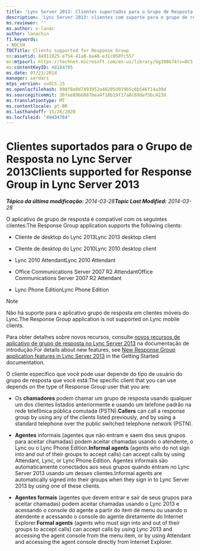 ```yaml
---
title: 'Lync Server 2013: Clientes suportados para o Grupo de Resposta'
description: 'Lync Server 2013: clientes com suporte para o grupo de resposta.'
ms.reviewer: ''
ms.author: v-lanac
author: lanachin
f1.keywords:
- NOCSH
TOCTitle: Clients supported for Response Group
ms:assetid: 84911025-e754-41a8-ba48-e31c058fc557
ms:mtpsurl: https://technet.microsoft.com/en-us/library/Gg398674(v=OCS.15)
ms:contentKeyID: 48184705
ms.date: 07/23/2014
manager: serdars
mtps_version: v=OCS.15
ms.openlocfilehash: 898f8e0d7493952a46205d919b5c6b546f14a30d
ms.sourcegitcommit: 36fee89bb887bea4f18b19f17a8c69daf5bc423d
ms.translationtype: MT
ms.contentlocale: pt-BR
ms.lasthandoff: 11/26/2020
ms.locfileid: "49434764"
---
```

# <a name="clients-supported-for-response-group-in-lync-server-2013"></a><span data-ttu-id="20802-103">Clientes suportados para o Grupo de Resposta no Lync Server 2013</span><span class="sxs-lookup"><span data-stu-id="20802-103">Clients supported for Response Group in Lync Server 2013</span></span>

<div data-xmlns="http://www.w3.org/1999/xhtml">

<div class="topic" data-xmlns="http://www.w3.org/1999/xhtml" data-msxsl="urn:schemas-microsoft-com:xslt" data-cs="https://msdn.microsoft.com/">

<div data-asp="https://msdn2.microsoft.com/asp">



</div>

<div id="mainSection">

<div id="mainBody"><span data-ttu-id="20802-104">

<span> </span></span><span class="sxs-lookup"><span data-stu-id="20802-104">

<span> </span></span></span>

<span data-ttu-id="20802-105">_**Tópico da última modificação:** 2014-03-28_</span><span class="sxs-lookup"><span data-stu-id="20802-105">_**Topic Last Modified:** 2014-03-28_</span></span>

<span data-ttu-id="20802-106">O aplicativo de grupo de resposta é compatível com os seguintes clientes:</span><span class="sxs-lookup"><span data-stu-id="20802-106">The Response Group application supports the following clients:</span></span>

  - <span data-ttu-id="20802-107">Cliente de desktop do Lync 2013</span><span class="sxs-lookup"><span data-stu-id="20802-107">Lync 2013 desktop client</span></span>

  - <span data-ttu-id="20802-108">Cliente de desktop do Lync 2010</span><span class="sxs-lookup"><span data-stu-id="20802-108">Lync 2010 desktop client</span></span>

  - <span data-ttu-id="20802-109">Lync 2010 Attendant</span><span class="sxs-lookup"><span data-stu-id="20802-109">Lync 2010 Attendant</span></span>

  - <span data-ttu-id="20802-110">Office Communications Server 2007 R2 Attendant</span><span class="sxs-lookup"><span data-stu-id="20802-110">Office Communications Server 2007 R2 Attendant</span></span>

  - <span data-ttu-id="20802-111">Lync Phone Edition</span><span class="sxs-lookup"><span data-stu-id="20802-111">Lync Phone Edition</span></span>

<div>


> [!NOTE]  
> <span data-ttu-id="20802-112">Não há suporte para o aplicativo grupo de resposta em clientes móveis do Lync.</span><span class="sxs-lookup"><span data-stu-id="20802-112">The Response Group application is not supported on Lync mobile clients.</span></span>



</div>

<span data-ttu-id="20802-113">Para obter detalhes sobre novos recursos, consulte [novos recursos de aplicativo de grupo de resposta no Lync Server 2013](lync-server-2013-new-response-group-application-features.md) na documentação de introdução.</span><span class="sxs-lookup"><span data-stu-id="20802-113">For details about new features, see [New Response Group application features in Lync Server 2013](lync-server-2013-new-response-group-application-features.md) in the Getting Started documentation.</span></span>

<span data-ttu-id="20802-114">O cliente específico que você pode usar depende do tipo de usuário do grupo de resposta que você está:</span><span class="sxs-lookup"><span data-stu-id="20802-114">The specific client that you can use depends on the type of Response Group user that you are:</span></span>

  - <span data-ttu-id="20802-115">Os **chamadores** podem chamar um grupo de resposta usando qualquer um dos clientes listados anteriormente e usando um telefone padrão na rede telefônica pública comutada (PSTN).</span><span class="sxs-lookup"><span data-stu-id="20802-115">**Callers** can call a response group by using any of the clients listed previously, and by using a standard telephone over the public switched telephone network (PSTN).</span></span>

  - <span data-ttu-id="20802-116">**Agentes** informais (agentes que não entram e saem dos seus grupos para aceitar chamadas) podem aceitar chamadas usando o atendente, o Lync ou o Lync Phone Edition.</span><span class="sxs-lookup"><span data-stu-id="20802-116">**Informal agents** (agents who do not sign into and out of their groups to accept calls) can accept calls by using Attendant, Lync, or Lync Phone Edition.</span></span> <span data-ttu-id="20802-117">Agentes informais são automaticamente conectados aos seus grupos quando entram no Lync Server 2013 usando um desses clientes.</span><span class="sxs-lookup"><span data-stu-id="20802-117">Informal agents are automatically signed into their groups when they sign in to Lync Server 2013 by using one of these clients.</span></span>

  - <span data-ttu-id="20802-118">**Agentes formais** (agentes que devem entrar e sair de seus grupos para aceitar chamadas) podem aceitar chamadas usando o Lync 2013 e acessando o console do agente a partir do item de menu ou usando o atendente e acessando o console do agente diretamente do Internet Explorer.</span><span class="sxs-lookup"><span data-stu-id="20802-118">**Formal agents** (agents who must sign into and out of their groups to accept calls) can accept calls by using Lync 2013 and accessing the agent console from the menu item, or by using Attendant and accessing the agent console directly from Internet Explorer.</span></span>

<span data-ttu-id="20802-119"></div>

<span> </span>

</div>

</div>

</span><span class="sxs-lookup"><span data-stu-id="20802-119"></div>

<span> </span>

</div>

</div>

</span></span></div>

